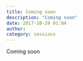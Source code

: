 ```yaml
---
title: Coming soon
description: "Coming soon"
date: 2017-10-29 01:04
author:
category: sessions
---
```

Coming soon
